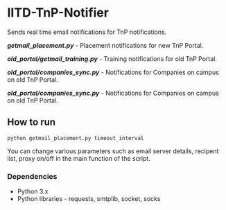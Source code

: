 # IITD-TnP-Notifier
Sends real time email notifications for TnP notifications.

***getmail_placement.py*** - Placement notifications for new TnP Portal.

***old_portal/getmail_training.py*** - Training notifications for old TnP Portal.

***old_portal/companies_sync.py*** - Notifications for Companies on campus on old TnP Portal.

***old_portal/companies_sync.py*** - Notifications for Companies on campus on old TnP Portal.


## How to run
    python getmail_placement.py timeout_interval
    
You can change various parameters such as email server details, recipent list, proxy on/off in the main function of the script.

### Dependencies
- Python 3.x
- Python libraries - requests, smtplib, socket, socks
